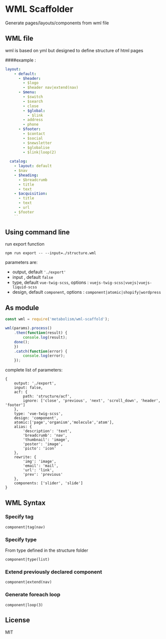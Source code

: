 # WML Scaffolder

Generate pages/layouts/components from wml file

## WML file

wml is based on yml but designed to define structure of html pages

####example :

~~~yml
layout:
    - default:
      - $header:
        - $logo
        - $header nav|extend(nav)
      - $menu:
        - $switch
        - $search
        - close
        - $global:
          - $link
        - address
        - phone
      - $footer:
        - $contact
        - $social
        - $newsletter
        - $globalise
        - $link|loop(2)
  
  catalog:
    - layout: default
    - $nav
    - $heading:
      - $breadcrumb
      - title
      - text
    - $acquisition:
      - title
      - text
      - url
    - $footer
    ``
~~~

## Using command line

run export function

``npm run export -- --input=./structure.wml``

parameters are:
 - output, default `'./export'`
 - input , default `false`
 - type, default `vue-twig-scss`, options : `vuejs-twig-scss|vuejs|vuejs-liquid-scss`
 - design, default `component`, options : `component|atomic|shopify|wordpress`

## As module

~~~js
const wml = require('metabolism/wml-scaffold');

wml(params).process()
	.then(function(result) {
    	console.log(result);
	done();
	})
	.catch(function(error) {
		console.log(error);
	});
~~~

complete list of parameters:

~~~json5
{
	output: './export',
	input: false,
	acf: {
		path: 'structure/acf',
		ignore: ['close', 'previous', 'next', 'scroll_down', 'header', 'footer']
	},
	type: 'vue-twig-scss',
	design: 'component',
	atomic:['page','organism','molecule','atom'],
	alias: {
		'description': 'text',
		'breadcrumb': 'nav',
		'thumbnail': 'image',
		'poster': 'image',
		'picto': 'icon'
	},
	rewrite: {
		'img': 'image',
		'email': 'mail',
		'url': 'link',
		'prev': 'previous'
	},
	components: ['slider', 'slide']
}
~~~

## WML Syntax

### Specify tag

    component|tag(nav)
        
### Specify type

From type defined in the structure folder

    component|type(list)

### Extend previously declared component

    component|extend(nav)

### Generate foreach loop

    component|loop(3)

## License

MIT

